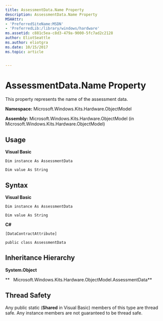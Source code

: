 ```yaml
---
title: AssessmentData.Name Property
description: AssessmentData.Name Property
MSHAttr:
- 'PreferredSiteName:MSDN'
- 'PreferredLib:/library/windows/hardware'
ms.assetid: c881c5ea-c8d3-479a-9000-5fc7ad2c2128
author: EliotSeattle
ms.author: eliotgra
ms.date: 10/15/2017
ms.topic: article


---
```


# AssessmentData.Name Property


This property represents the name of the assessment data.

**Namespace:** Microsoft.Windows.Kits.Hardware.ObjectModel

**Assembly:** Microsoft.Windows.Kits.Hardware.ObjectModel (in Microsoft.Windows.Kits.Hardware.ObjectModel)

## <span id="Usage"></span><span id="usage"></span><span id="USAGE"></span>Usage


**Visual Basic**

`Dim instance As AssessmentData`

`Dim value As String`

## <span id="Syntax"></span><span id="syntax"></span><span id="SYNTAX"></span>Syntax


**Visual Basic**

`Dim instance As AssessmentData`

`Dim value As String`

**C#**

`[DataContractAttribute]`

`public class AssessmentData`

## <span id="Inheritance_Hierarchy"></span><span id="inheritance_hierarchy"></span><span id="INHERITANCE_HIERARCHY"></span>Inheritance Hierarchy


**System.Object**

**   Microsoft.Windows.Kits.Hardware.ObjectModel.AssessmentData**

## <span id="Thread_Safety"></span><span id="thread_safety"></span><span id="THREAD_SAFETY"></span>Thread Safety


Any public static (**Shared** in Visual Basic) members of this type are thread safe. Any instance members are not guaranteed to be thread safe.

 

 






